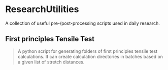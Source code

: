 # ResearchUtilities
A collection of useful pre-/post-processing scripts used in daily research.

## First principles Tensile Test
> A python script for generating folders of first principles tensile test calculations. It can create calculation directories in batches based on a given list of stretch distances.
